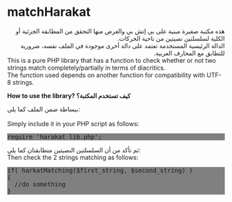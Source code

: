# matchHarakat

<div style="direction:rtl;">
هذه مكتبة صغيرة مبنية على بي إتش بي والغرض منها التحقق من المطابقة الجزئية أو الكلية لسلسلتين نصيتين من ناحية الحركات.<br>
الدالة الرئيسية المستخدمة تعتمد على دالة أخرى موجودة في الملف نفسه، ضرورية للتطابق مع المحارف العربية.<br></div>
This is a pure PHP library that has a function to check whether or not two strings match completely/partially in terms of diacritics.<br>
The function used depends on another function for compatibility with UTF-8 strings.<br>

<strong>How to use the library? كيف تستخدم المكتبة؟</strong>
<div style="text-direction:rtl">
  ببساطة ضمن الملف كما يلي:
 </div>
<br>Simply include it in your PHP script as follows:<br>
<pre style="background-color:grey;">require 'harakat_lib.php';</pre>

<div style="text-direction:rtl">
  ثم تأكد من أن السلسلتين النصيتين متطابقتان كما يلي:
</div>
Then check the 2 strings matching as follows:<br>
<pre style="background-color:grey;">
if( harkatMatching($first_string, $second_string) )
{
  //do something
}
</pre>
